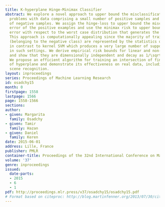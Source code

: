 ```yaml
---
title: K-hyperplane Hinge-Minimax Classifier
abstract: We explore a novel approach to upper bound the misclassification error for
  problems with data comprising a small number of positive samples and a large number
  of negative samples. We assign the hinge-loss to upper bound the misclassification
  error of the positive examples and use the minimax risk to upper bound the misclassification
  error with respect to the worst case distribution that generates the negative examples.
  This approach is computationally appealing since the majority of training examples
  (belonging to the negative class) are represented by the statistics of their distribution,
  in contrast to kernel SVM which produces a very large number of support vectors
  in such settings. We derive empirical risk bounds for linear and non-linear classification
  and show that they are dimensionally independent and decay as 1/\sqrtm for m samples.
  We propose an efficient algorithm for training an intersection of finite number
  of hyperplane and demonstrate its effectiveness on real data, including letter and
  scene recognition.
layout: inproceedings
series: Proceedings of Machine Learning Research
id: osadchy15
month: 0
firstpage: 1558
lastpage: 1566
page: 1558-1566
sections: 
author:
- given: Margarita
  family: Osadchy
- given: Tamir
  family: Hazan
- given: Daniel
  family: Keren
date: 2015-06-01
address: Lille, France
publisher: PMLR
container-title: Proceedings of the 32nd International Conference on Machine Learning
volume: '37'
genre: inproceedings
issued:
  date-parts:
  - 2015
  - 6
  - 1
pdf: http://proceedings.mlr.press/v37/osadchy15/osadchy15.pdf
# Format based on citeproc: http://blog.martinfenner.org/2013/07/30/citeproc-yaml-for-bibliographies/
---
```

